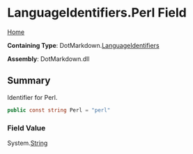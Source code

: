 <a name="_top"></a>

# LanguageIdentifiers\.Perl Field

[Home](../../../README.md#_top)

**Containing Type**: DotMarkdown\.[LanguageIdentifiers](../README.md#_top)

**Assembly**: DotMarkdown\.dll

## Summary

Identifier for Perl\.

```csharp
public const string Perl = "perl"
```

### Field Value

System\.[String](https://docs.microsoft.com/en-us/dotnet/api/system.string)